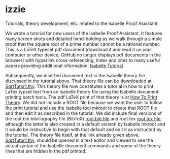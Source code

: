 # izzie
Tutorials, theory development, etc. related to the Isabelle Proof Assistant

We wrote a tutorial for new users of the Isabelle Proof Assistant. It features many screen shots and detailed hand-holding as we walk through a simple proof that the square root of a prime number cannot be a rational number. This is a LaTeX typeset pdf document  (download it and read it on your computer or other device; GitHub no longer displays pdf documents in the browser)  with hyperlink cross-referencing, index and cites to many useful papers providing additional information: [Isabelle Tutorial](https://github.com/AncientZygote/izzie/blob/master/IsabelleTutorial.pdf) 

Subsequently, we inserted document text in the Isabelle theory file discussed in the tutorial above. That theory file can be downloaded at 
[SqrtTutor1.thy](https://github.com/AncientZygote/izzie/blob/main/SqrtTutor1.thy). This theory file now constitutes a tutorial in how to print LaTex typset text from an Isabelle theory file using the Isabelle document printing batch tools. The pdf LaTeX print of that theory is at [How To Print Theory](https://github.com/AncientZygote/izzie/blob/main/HowToPrintThyIsab.pdf). We did not include a ROOT file because we want the user to follow the print tutorial and use the Isabelle tool mkroot to create that ROOT file and then edit it as described in the tutorial. We did include final versions of the root.bib bibiliography file (BibTeX) [root.bib file](https://github.com/AncientZygote/izzie/blob/main/root.bib) and root.tex [root.tex file](https://github.com/AncientZygote/izzie/blob/main/root.tex), although the latter is also created in a default version by Isabelle mkroot and it would be instructive to begin with that default and edit it as instructed by the tutorial. The theory file itself, at the link already given above, [SqrtTutor1.thy](https://github.com/AncientZygote/izzie/blob/main/SqrtTutor1.thy), should be opened in a text editor and viewed to see the actual syntax of the Isabelle document commands and some of the theory lines that are hidden in the pdf printed.

